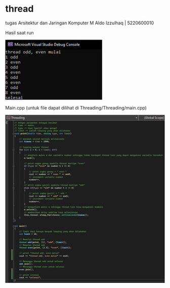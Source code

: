 # thread

tugas Arsitektur dan Jaringan Komputer
M Aldo Izzulhaq | 5220600010

Hasil saat run

![alt text](https://github.com/aldozulhaq/Threading/blob/master/img/Screenshot%202022-03-25%20201428.png?raw=true)

Main.cpp
(untuk file dapat dilihat di Threading/Threading/main.cpp)

![alt text](https://github.com/aldozulhaq/Threading/blob/master/img/Screenshot%202022-03-25%20201911.png?raw=true)
